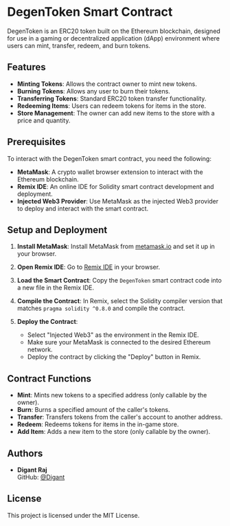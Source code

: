 # DegenToken Smart Contract

DegenToken is an ERC20 token built on the Ethereum blockchain, designed for use in a gaming or decentralized application (dApp) environment where users can mint, transfer, redeem, and burn tokens.

## Features

- **Minting Tokens**: Allows the contract owner to mint new tokens.
- **Burning Tokens**: Allows any user to burn their tokens.
- **Transferring Tokens**: Standard ERC20 token transfer functionality.
- **Redeeming Items**: Users can redeem tokens for items in the store.
- **Store Management**: The owner can add new items to the store with a price and quantity.

## Prerequisites

To interact with the DegenToken smart contract, you need the following:

- **MetaMask**: A crypto wallet browser extension to interact with the Ethereum blockchain.
- **Remix IDE**: An online IDE for Solidity smart contract development and deployment.
- **Injected Web3 Provider**: Use MetaMask as the injected Web3 provider to deploy and interact with the smart contract.

## Setup and Deployment

1. **Install MetaMask**: Install MetaMask from [metamask.io](https://metamask.io/) and set it up in your browser.

2. **Open Remix IDE**: Go to [Remix IDE](https://remix.ethereum.org/) in your browser.

3. **Load the Smart Contract**: Copy the `DegenToken` smart contract code into a new file in the Remix IDE.

4. **Compile the Contract**: In Remix, select the Solidity compiler version that matches `pragma solidity ^0.8.0` and compile the contract.

5. **Deploy the Contract**:
   - Select "Injected Web3" as the environment in the Remix IDE.
   - Make sure your MetaMask is connected to the desired Ethereum network.
   - Deploy the contract by clicking the "Deploy" button in Remix.

## Contract Functions

- **Mint**: Mints new tokens to a specified address (only callable by the owner).
- **Burn**: Burns a specified amount of the caller's tokens.
- **Transfer**: Transfers tokens from the caller's account to another address.
- **Redeem**: Redeems tokens for items in the in-game store.
- **Add Item**: Adds a new item to the store (only callable by the owner).


## Authors

- **Digant Raj**  
  GitHub: [@Digant](https://github.com/Digantraj)

## License

This project is licensed under the MIT License.
